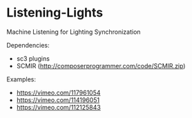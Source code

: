 Listening-Lights
================

Machine Listening for Lighting Synchronization

Dependencies:
- sc3 plugins
- SCMIR (http://composerprogrammer.com/code/SCMIR.zip)

Examples:
- https://vimeo.com/117961054
- https://vimeo.com/114196051
- https://vimeo.com/112125843

